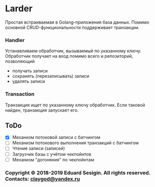 # Larder

Простая встраиваемая в Golang-приложения база данных.
Помимо основной CRUD-функциональности поддерживает транзакции.



### Handler

Устанавливаем обработчик, вызываемый по указанному ключу.
Обработчик получает на вход помимо всего и репозиторий, позволяющий
- получать записи
- сохранять (перезаписывать) записи
- удалять записи

### Transaction

Транзакция ищет по указанному ключу обработчик.
Если таковой найден, транзакция запускает его.

## ToDo

- [x] Механизм потоковой записи с батчингом
- [ ] Механизм потокового выполнения транзакций с батчингом
- [ ] Чтение записи (записей)
- [ ] Загрузчик базы с учётом чекпойнтов
- [ ] Механизм "догоняния" по чекпойнтам

### Copyright © 2018-2019 Eduard Sesigin. All rights reserved. Contacts: <claygod@yandex.ru>
